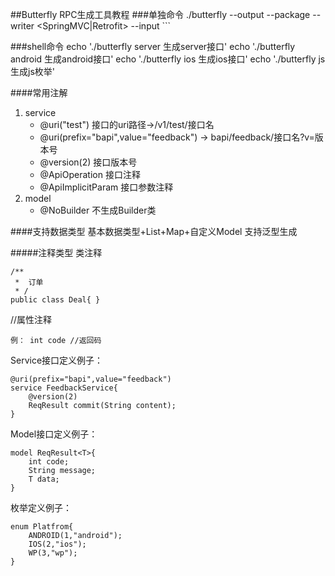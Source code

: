 ##Butterfly RPC生成工具教程
###单独命令
	./butterfly --output <outputDir> --package   <packageName> --writer <SpringMVC|Retrofit> --input <inputDir> ```

###shell命令
     echo './butterfly server 生成server接口'
     echo './butterfly android 生成android接口'
     echo './butterfly ios 生成ios接口'
     echo './butterfly js 生成js枚举'

####常用注解
1. service 
   -  @uri("test") 接口的uri路径->/v1/test/接口名
   -  @uri(prefix="bapi",value="feedback") -> bapi/feedback/接口名?v=版本号
   -  @version(2) 接口版本号
   -  @ApiOperation 接口注释
   -  @ApiImplicitParam 接口参数注释
2. model
    - @NoBuilder 不生成Builder类

####支持数据类型
基本数据类型+List+Map+自定义Model
支持泛型生成

#####注释类型
类注释

```
/**
 *  订单
 * /
public class Deal{ }   	
```
   
//属性注释

```
例： int code //返回码
```


Service接口定义例子：

```
@uri(prefix="bapi",value="feedback")
service FeedbackService{
    @version(2)
	ReqResult commit(String content);
}
```

Model接口定义例子：

```
model ReqResult<T>{
	int code;
	String message;
	T data;
}
```

枚举定义例子：

```
enum Platfrom{
    ANDROID(1,"android");
    IOS(2,"ios");
    WP(3,"wp");
}
```
